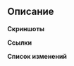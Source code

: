 <!-- The text between the arrows are comments - they will not be visible on your PR. -->

## Описание <!-- Что ПР меняет? На что это может повлиять? -->

**Скриншоты** <!-- Если ПР меняет что-либо визуальное, добавь скриншотов. -->

**Ссылки** <!-- Если ваш ПР не приняли в апстриме (в связи с не-техническими причинами), оставьте ссылку на него здесь. -->

**Список изменений**
<!--
Сюда нужно писать только то, что игроки могут действительно увидеть.

Формат ченжлога:

:cl: <НИКНЕЙМ>
- add: Добавлено что-то
- remove: Что-то убрано
- tweak: Что-то немножко изменено
- fix: Что-то починено
-->
